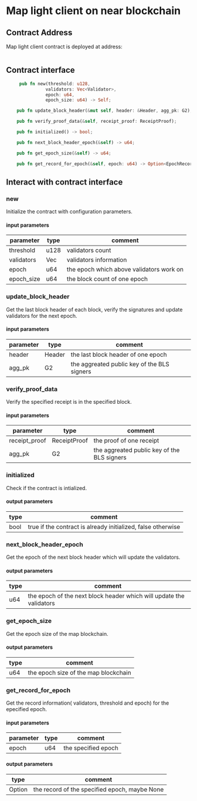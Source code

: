# Map light client on near blockchain

## Contract Address

Map light client contract is deployed at address:

```
```

## Contract interface

```rust
     pub fn new(threshold: u128,
               validators: Vec<Validator>,
               epoch: u64,
               epoch_size: u64) -> Self;

    pub fn update_block_header(&mut self, header: &Header, agg_pk: G2);

    pub fn verify_proof_data(&self, receipt_proof: ReceiptProof);

    pub fn initialized() -> bool;

    pub fn next_block_header_epoch(&self) -> u64;

    pub fn get_epoch_size(&self) -> u64;

    pub fn get_record_for_epoch(&self, epoch: u64) -> Option<EpochRecord>;
```

## Interact with contract interface


### new

Initialize the contract with configuration parameters.

#### input parameters

| parameter| type         | comment |
| -------- | ------------ | ------- |
| threshold   | u128      | validators count |
| validators     | Vec<Validator>      | validators information |
| epoch     | u64      | the epoch which above validators work on |
| epoch_size     | u64     | the block count of one epoch |


### update_block_header

Get the last block header of each block, verify the signatures and update validators for the next epoch.

#### input parameters

| parameter| type         | comment |
| -------- | ------------ | ------- |
| header   | Header     | the last block header of one epoch |
| agg_pk     | G2      | the aggreated public key of the BLS signers |


### verify_proof_data

Verify the specified receipt is in the specified block.

#### input parameters

| parameter| type         | comment |
| -------- | ------------ | ------- |
| receipt_proof   | ReceiptProof      | the proof of one receipt |
| agg_pk     | G2      | the aggreated public key of the BLS signers |


### initialized

Check if the contract is intialized.

#### output parameters

| type         | comment |
| --------  | ------- |
| bool      |  true if the contract is already initialized, false otherwise| 


### next_block_header_epoch

Get the epoch of the next block header which will update the validators.

#### output parameters

| type         | comment |
| --------  | ------- |
| u64      |  the epoch of the next block header which will update the validators| 


### get_epoch_size

Get the epoch size of the map blockchain.

#### output parameters

| type         | comment |
| --------  | ------- |
| u64      |  the epoch size of the map blockchain| 


### get_record_for_epoch

Get the record information( validators, threshold and epoch) for the epecified epoch.

#### input parameters

| parameter| type         | comment |
| -------- | ------------ | ------- |
| epoch   | u64      | the specified epoch |

#### output parameters

| type         | comment |
| --------  | ------- |
| Option<EpochRecord>      |  the record of the specified epoch, maybe None| 